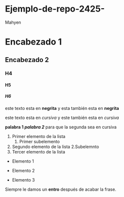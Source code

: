 # Ejemplo-de-repo-2425-
Mahyen
# Encabezado 1
## Encabezado 2
### H4
#### H5 
##### H6 

este texto esta en **negrita** y esta también esta en __negrita__

este texto esta en *cursiva* y este también esta en _cursiva_


**palabra 1 _palabra 2_** para que la segunda sea en cursiva

1. Primer elemento de la lista 
	1. Primer subelemento 
2. Segundo elemento de la lista 
	2.Subelemnto
3. Tercer elemento de la lista 

* Elemento 1 
- Elemento 2 
+ Elemento 3

Siempre le damos un **entro** después de acabar la frase. 